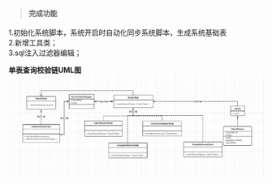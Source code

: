 
> #### 完成功能 

1.初始化系统脚本，系统开启时自动化同步系统脚本，生成系统基础表  
2.新增工具类；   
3.sql注入过滤器编辑；   

**单表查询校验链UML图**
![avatar](img/uml/checkchain_uml.jpg)
































